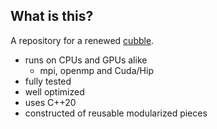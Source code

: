 ## What is this?

A repository for a renewed [cubble](https://github.com/KJLankinen/cubble).

- runs on CPUs and GPUs alike
    - mpi, openmp and Cuda/Hip
- fully tested
- well optimized
- uses C++20
- constructed of reusable modularized pieces
